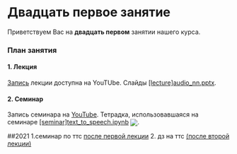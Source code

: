 
# Двадцать первое занятие
Приветствуем Вас на **двадцать первом** занятии нашего курса.

### План занятия
#### 1. Лекция
[Запись](https://www.youtube.com/watch?v=nfbYND-Q7uM) лекции доступна на YouTUbe. Слайды [[lecture]audio_nn.pptx]([lecture]audio_nn.pptx).

#### 2. Семинар 
Запись семинара на [YouTube](https://www.youtube.com/watch?v=_4PLDvGpBc4). Тетрадка, использовавшаяся на семинаре [[seminar]text_to_speech.ipynb](./[seminar]text_to_speech.ipynb) [<img src="https://colab.research.google.com/assets/colab-badge.svg" align="center">](https://colab.research.google.com/drive/1Y7Jto7GIolK9S_4MeCPXsmQMci4UmHs7).

##2021
1.семинар по ттс [после первой лекции](https://github.com/AndreyBocharnikov/FastSpeech_Seminar)
2. дз на ттс [(после второй лекции)](https://github.com/AndreyBocharnikov/HifiGan_Homework)
